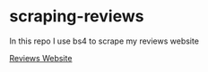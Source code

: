 # scraping-reviews
In this repo I use bs4 to scrape my reviews website

[Reviews Website](https://professional-tdi.github.io/scrape/)
